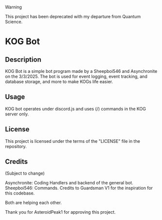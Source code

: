 > [!WARNING]
> This project has been deprecated with my departure from Quantum Science.
# KOG Bot 

## Description
KOG Bot is a simple bot program made by a Sheepboi546 and Asynchronite on the 3/3/2025. The bot is used for event logging, event tracking, and database storage, and more to make KOGs life easier.

## Usage
KOG bot operates under discord.js and uses (/) commands in the KOG server only.

## License
This project is licensed under the terms of the "LICENSE" file in the repository.

## Credits

(Subject to change)

Asynchronite: Coding Handlers and backend of the general bot.
Sheepboi546: Commands.
Credits to Guardsman V1 for the inspiration for this codebase.

Both are helping each other.

Thank you for AsteroidPeak1 for approving this project.
